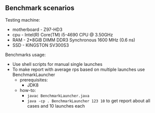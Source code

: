 Benchmark scenarios
-----

Testing machine:
* motherboard - Z97-HD3
* cpu - Intel(R) Core(TM) i5-4690 CPU @ 3.50GHz
* RAM - 2*8GiB DIMM DDR3 Synchronous 1600 MHz (0.6 ns)
* SSD - KINGSTON SV300S3

Benchmarks usage:
* Use shell scripts for manual single launches
* To make report with average rps based on multiple launches use BenchmarkLauncher
    * prerequisites:
      * JDK8
    * how-to:
      * ```javac BenchmarkLauncher.java```
      * ```java -cp . BenchmarkLauncher 123 10``` to get report about all cases and 10 launches each
      
